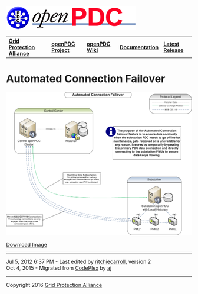 [![The Open Source Phasor Data Concentrator](openPDC_Logo.png)](openPDC_Home.md "The Open Source Phasor Data Concentrator")

|   |   |   |   |   |
|---|---|---|---|---|
| **[Grid Protection Alliance](http://www.gridprotectionalliance.org "Grid Protection Alliance Home Page")** | **[openPDC Project](https://github.com/GridProtectionAlliance/openPDC "openPDC Project on GitHub")** | **[openPDC Wiki](openPDC_Home.md "openPDC Wiki Home Page")** | **[Documentation](openPDC_Documentation_Home.md "openPDC Documentation Home Page")** | **[Latest Release](https://github.com/GridProtectionAlliance/openPDC/releases "openPDC Releases Home Page")** |

# Automated Connection Failover

![Automated Connection Failover.png](Automated_Connection_Failover.files/Automated_Connection_Failover.png "Automated Connection Failover.png")

[Download Image](Automated_Connection_Failover.files/Automated_Connection_Failover_427274.png)

---

Jul 5, 2012 6:37 PM - Last edited  by [ritchiecarroll](https://github.com/ritchiecarroll), version 2  
Oct 4, 2015 - Migrated from [CodePlex](http://openpdc.codeplex.com/wikipage?title=Automated%20Connection%20Failover) by [aj](https://github.com/ajstadlin)

---

Copyright 2016 [Grid Protection Alliance](http://www.gridprotectionalliance.org)